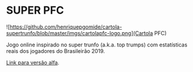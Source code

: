 # SUPER PFC

![https://github.com/henriquepgomide/cartola-supertrunfo/blob/master/imgs/cartolapfc-logo.png](Cartola PFC)

Jogo online inspirado no super trunfo (a.k.a. top trumps) com estatísticas reais dos jogadores do Brasileirão 2019. 

[Link para versão alfa](https://henriquepgomide.github.io/cartola-supertrunfo/).
